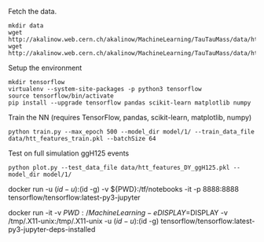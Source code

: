 Fetch the data.
```
mkdir data
wget http://akalinow.web.cern.ch/akalinow/MachineLearning/TauTauMass/data/htt_features_train.pkl
wget http://akalinow.web.cern.ch/akalinow/MachineLearning/TauTauMass/data/htt_features_ggH125.pkl
```

Setup the environment
```
mkdir tensorflow
virtualenv --system-site-packages -p python3 tensorflow
source tensorflow/bin/activate
pip install --upgrade tensorflow pandas scikit-learn matplotlib numpy
```

Train the NN (requires TensorFlow, pandas, scikit-learn, matplotlib, numpy)

```
python train.py --max_epoch 500 --model_dir model/1/ --train_data_file data/htt_features_train.pkl --batchSize 64
```

Test on full simulation ggH125 events

```
python plot.py --test_data_file data/htt_features_DY_ggH125.pkl --model_dir model/1/
```

docker run -u $(id -u):$(id -g) -v ${PWD}:/tf/notebooks  -it -p 8888:8888 tensorflow/tensorflow:latest-py3-jupyter

docker run -it  -v ${PWD}:/MachineLearning -e DISPLAY=$DISPLAY -v /tmp/.X11-unix:/tmp/.X11-unix -u $(id -u):$(id -g) tensorflow/tensorflow:latest-py3-jupyter-deps-installed